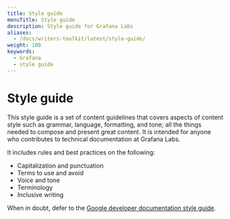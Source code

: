 ```yaml
---
title: Style guide
menuTitle: Style guide
description: Style guide for Grafana Labs
aliases:
  - /docs/writers-toolkit/latest/style-guide/
weight: 100
keywords:
  - Grafana
  - style guide
---
```


# Style guide

This style guide is a set of content guidelines that covers aspects of content style such as grammar, language, formatting, and tone; all the things needed to compose and present great content. It is intended for anyone who contributes to technical documentation at Grafana Labs.

It includes rules and best practices on the following:

- Capitalization and punctuation
- Terms to use and avoid
- Voice and tone
- Terminology
- Inclusive writing

When in doubt, defer to the [Google developer documentation style guide](https://developers.google.com/style).
